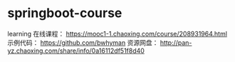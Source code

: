 # springboot-course
learning
在线课程： 
https://mooc1-1.chaoxing.com/course/208931964.html 
示例代码： 
https://github.com/bwhyman 
资源网盘： 
http://pan-yz.chaoxing.com/share/info/0a16112df51f8d40
